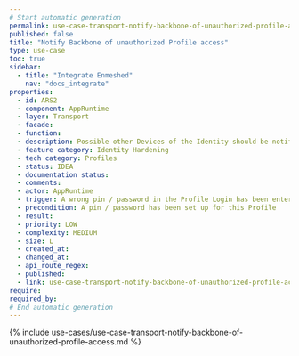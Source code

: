 ```yaml
---
# Start automatic generation
permalink: use-case-transport-notify-backbone-of-unauthorized-profile-access
published: false
title: "Notify Backbone of unauthorized Profile access"
type: use-case
toc: true
sidebar:
  - title: "Integrate Enmeshed"
    nav: "docs_integrate"
properties:
  - id: ARS2
  - component: AppRuntime
  - layer: Transport
  - facade:
  - function:
  - description: Possible other Devices of the Identity should be notified, if the pin or password has been wrongly entered multiple times. This notification could happen by the use of the Backbone, in addition to a possible central tracking of failed login attempts on Devices.
  - feature category: Identity Hardening
  - tech category: Profiles
  - status: IDEA
  - documentation status:
  - comments:
  - actor: AppRuntime
  - trigger: A wrong pin / password in the Profile Login has been entered multiple times
  - precondition: A pin / password has been set up for this Profile
  - result:
  - priority: LOW
  - complexity: MEDIUM
  - size: L
  - created_at:
  - changed_at:
  - api_route_regex:
  - published:
  - link: use-case-transport-notify-backbone-of-unauthorized-profile-access
require:
required_by:
# End automatic generation
---
```


{% include use-cases/use-case-transport-notify-backbone-of-unauthorized-profile-access.md %}

